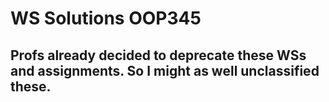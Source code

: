 # WS Solutions OOP345 
## Profs already decided to deprecate these WSs and assignments. So I might as well unclassified these.
